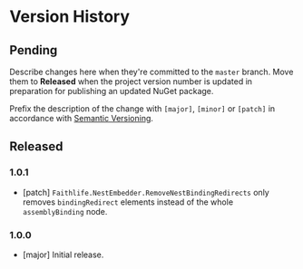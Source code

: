 # Version History

## Pending

Describe changes here when they're committed to the `master` branch. Move them to **Released** when the project version number is updated in preparation for publishing an updated NuGet package.

Prefix the description of the change with `[major]`, `[minor]` or `[patch]` in accordance with [Semantic Versioning](https://semver.org/).

## Released

### 1.0.1

* [patch] `Faithlife.NestEmbedder.RemoveNestBindingRedirects` only removes `bindingRedirect` elements instead of the whole `assemblyBinding` node.

### 1.0.0

* [major] Initial release.
